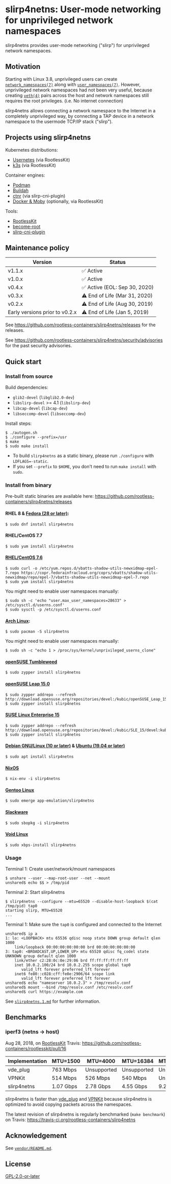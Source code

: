 # slirp4netns: User-mode networking for unprivileged network namespaces 

slirp4netns provides user-mode networking ("slirp") for unprivileged network namespaces.

## Motivation

Starting with Linux 3.8, unprivileged users can create [`network_namespaces(7)`](http://man7.org/linux/man-pages/man7/network_namespaces.7.html) along with [`user_namespaces(7)`](http://man7.org/linux/man-pages/man7/user_namespaces.7.html).
However, unprivileged network namespaces had not been very useful, because creating [`veth(4)`](http://man7.org/linux/man-pages/man4/veth.4.html) pairs across the host and network namespaces still requires the root privileges. (i.e. No internet connection)

slirp4netns allows connecting a network namespace to the Internet in a completely unprivileged way, by connecting a TAP device in a network namespace to the usermode TCP/IP stack ("slirp").

## Projects using slirp4netns

Kubernetes distributions:
* [Usernetes](https://github.com/rootless-containers/usernetes) (via RootlessKit)
* [k3s](https://k3s.io) (via RootlessKit)

Container engines:
* [Podman](https://github.com/containers/libpod)
* [Buildah](https://github.com/containers/buildah)
* [ctnr](https://github.com/mgoltzsche/ctnr) (via slirp-cni-plugin)
* [Docker & Moby](https://get.docker.com/rootless) (optionally, via RootlessKit)

Tools:
* [RootlessKit](https://github.com/rootless-containers/rootlesskit)
* [become-root](https://github.com/giuseppe/become-root)
* [slirp-cni-plugin](https://github.com/mgoltzsche/slirp-cni-plugin)

## Maintenance policy

Version                        | Status
-------------------------------|------------------------------------------------------------------------
v1.1.x                         | :white_check_mark: Active
v1.0.x                         | :white_check_mark: Active
v0.4.x                         | :white_check_mark: Active (EOL: Sep 30, 2020)
v0.3.x                         | :warning: End of Life (Mar 31, 2020)
v0.2.x                         | :warning: End of Life (Aug 30, 2019)
Early versions prior to v0.2.x | :warning: End of Life (Jan 5, 2019)

See https://github.com/rootless-containers/slirp4netns/releases for the releases.

See https://github.com/rootless-containers/slirp4netns/security/advisories for the past security advisories.

## Quick start

### Install from source

Build dependencies:
* `glib2-devel` (`libglib2.0-dev`)
* `libslirp-devel` >= 4.1 (`libslirp-dev`)
* `libcap-devel` (`libcap-dev`)
* `libseccomp-devel` (`libseccomp-dev`)

Install steps:

```console
$ ./autogen.sh
$ ./configure --prefix=/usr
$ make
$ sudo make install
```

* To build `slirp4netns` as a static binary, please run `./configure` with `LDFLAGS=-static`.
* If you set `--prefix` to `$HOME`, you don't need to run `make install` with `sudo`.

### Install from binary

Pre-built static binaries are available here: https://github.com/rootless-containers/slirp4netns/releases

#### RHEL 8 & [Fedora (28 or later)](https://src.fedoraproject.org/rpms/slirp4netns):

```console
$ sudo dnf install slirp4netns
```

#### RHEL/CentOS 7.7

```console
$ sudo yum install slirp4netns
```

#### [RHEL/CentOS 7.6](https://copr.fedorainfracloud.org/coprs/vbatts/shadow-utils-newxidmap/)

```console
$ sudo curl -o /etc/yum.repos.d/vbatts-shadow-utils-newxidmap-epel-7.repo https://copr.fedorainfracloud.org/coprs/vbatts/shadow-utils-newxidmap/repo/epel-7/vbatts-shadow-utils-newxidmap-epel-7.repo
$ sudo yum install slirp4netns
```

You might need to enable user namespaces manually:
```console
$ sudo sh -c 'echo "user.max_user_namespaces=28633" > /etc/sysctl.d/userns.conf'
$ sudo sysctl -p /etc/sysctl.d/userns.conf
```

#### [Arch Linux](https://www.archlinux.org/packages/community/x86_64/slirp4netns/):

```console
$ sudo pacman -S slirp4netns
```

You might need to enable user namespaces manually:
```console
$ sudo sh -c "echo 1 > /proc/sys/kernel/unprivileged_userns_clone"
```

#### [openSUSE Tumbleweed](https://build.opensuse.org/package/show/openSUSE%3AFactory/slirp4netns)

```console
$ sudo zypper install slirp4netns
```

#### [openSUSE Leap 15.0](https://build.opensuse.org/package/show/devel%3Akubic/slirp4netns)

```console
$ sudo zypper addrepo --refresh http://download.opensuse.org/repositories/devel:/kubic/openSUSE_Leap_15.0/devel:kubic.repo
$ sudo zypper install slirp4netns
```

#### [SUSE Linux Enterprise 15](https://build.opensuse.org/package/show/devel%3Akubic/slirp4netns)

```console
$ sudo zypper addrepo --refresh http://download.opensuse.org/repositories/devel:/kubic/SLE_15/devel:kubic.repo
$ sudo zypper install slirp4netns
```

#### [Debian GNU/Linux (10 or later)](https://packages.debian.org/buster/slirp4netns) & [Ubuntu (19.04 or later)](https://packages.ubuntu.com/disco/slirp4netns)

```console
$ sudo apt install slirp4netns
```

#### [NixOS](https://github.com/NixOS/nixpkgs/tree/master/pkgs/tools/networking/slirp4netns)

```console
$ nix-env -i slirp4netns
```

#### [Gentoo Linux](https://packages.gentoo.org/packages/app-emulation/slirp4netns)

```console
$ sudo emerge app-emulation/slirp4netns
```

#### [Slackware](https://git.slackbuilds.org/slackbuilds/tree/network/slirp4netns)

```console
$ sudo sbopkg -i slirp4netns
```

#### [Void Linux](https://github.com/void-linux/void-packages/tree/master/srcpkgs/slirp4netns)

```console
$ sudo xbps-install slirp4netns
```

### Usage

Terminal 1: Create user/network/mount namespaces
```console
$ unshare --user --map-root-user --net --mount
unshared$ echo $$ > /tmp/pid
```

Terminal 2: Start slirp4netns
```console
$ slirp4netns --configure --mtu=65520 --disable-host-loopback $(cat /tmp/pid) tap0
starting slirp, MTU=65520
...
```

Terminal 1: Make sure the `tap0` is configured and connected to the Internet
```console
unshared$ ip a
1: lo: <LOOPBACK> mtu 65536 qdisc noop state DOWN group default qlen 1000
    link/loopback 00:00:00:00:00:00 brd 00:00:00:00:00:00
3: tap0: <BROADCAST,UP,LOWER_UP> mtu 65520 qdisc fq_codel state UNKNOWN group default qlen 1000
    link/ether c2:28:0c:0e:29:06 brd ff:ff:ff:ff:ff:ff
    inet 10.0.2.100/24 brd 10.0.2.255 scope global tap0
       valid_lft forever preferred_lft forever
    inet6 fe80::c028:cff:fe0e:2906/64 scope link 
       valid_lft forever preferred_lft forever
unshared$ echo "nameserver 10.0.2.3" > /tmp/resolv.conf
unshared$ mount --bind /tmp/resolv.conf /etc/resolv.conf
unshared$ curl https://example.com
```

See [`slirp4netns.1.md`](slirp4netns.1.md) for further information.

## Benchmarks

### iperf3 (netns -> host)

Aug 28, 2018, on [RootlessKit](https://github.com/rootless-containers/rootlesskit) Travis: https://github.com/rootless-containers/rootlesskit/pull/16

Implementation |  MTU=1500  |  MTU=4000  |  MTU=16384  |  MTU=65520
---------------|------------|------------|-------------|------------
vde_plug       |  763 Mbps  |Unsupported | Unsupported | Unsupported
VPNKit         |  514 Mbps  |  526 Mbps  |   540 Mbps  | Unsupported
slirp4netns    | 1.07 Gbps  | 2.78 Gbps  |  4.55 Gbps  |  9.21 Gbps

slirp4netns is faster than [vde_plug](https://github.com/rd235/vdeplug_slirp) and [VPNKit](https://github.com/moby/vpnkit) because slirp4netns is optimized to avoid copying packets across the namespaces.

The latest revision of slirp4netns is regularly benchmarked (`make benchmark`) on Travis: https://travis-ci.org/rootless-containers/slirp4netns

## Acknowledgement
See [`vendor/README.md`](./vendor/README.md).

## License
[GPL-2.0-or-later](COPYING)
